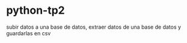 # python-tp2
subir datos a una base de datos, extraer datos de una base de datos y guardarlas en csv
